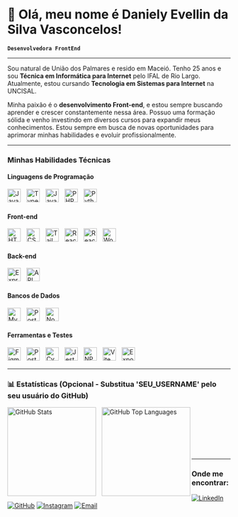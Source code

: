 # 👋 Olá, meu nome é Daniely Evellin da Silva Vasconcelos!

**`Desenvolvedora FrontEnd `**

---

Sou natural de União dos Palmares e resido em Maceió. Tenho 25 anos e sou **Técnica em Informática para Internet** pelo IFAL de Rio Largo. Atualmente, estou cursando **Tecnologia em Sistemas para Internet** na UNCISAL.

Minha paixão é o **desenvolvimento Front-end**, e estou sempre buscando aprender e crescer constantemente nessa área. Possuo uma formação sólida e venho investindo em diversos cursos para expandir meus conhecimentos. Estou sempre em busca de novas oportunidades para aprimorar minhas habilidades e evoluir profissionalmente.

---

### Minhas Habilidades Técnicas
#### Linguagens de Programação
<img align="left" alt="JavaScript" title="JavaScript" width="30px" style="padding-right: 10px;" src="https://cdn.jsdelivr.net/gh/devicons/devicon@latest/icons/javascript/javascript-original.svg" />
<img align="left" alt="TypeScript" title="TypeScript" width="30px" style="padding-right: 10px;" src="https://cdn.jsdelivr.net/gh/devicons/devicon@latest/icons/typescript/typescript-original.svg" />
<img align="left" alt="Java" title="Java" width="30px" style="padding-right: 10px;" src="https://cdn.jsdelivr.net/gh/devicons/devicon@latest/icons/java/java-original.svg" />
<img align="left" alt="PHP" title="PHP" width="30px" style="padding-right: 10px;" src="https://cdn.jsdelivr.net/gh/devicons/devicon@latest/icons/php/php-original.svg" />
<img align="left" alt="Python" title="Python" width="30px" style="padding-right: 10px;" src="https://cdn.jsdelivr.net/gh/devicons/devicon@latest/icons/python/python-original.svg" />

<br/>
<br/>

#### Front-end
<img align="left" alt="HTML5" title="HTML5" width="30px" style="padding-right: 10px;" src="https://cdn.jsdelivr.net/gh/devicons/devicon@latest/icons/html5/html5-original.svg" />
<img align="left" alt="CSS3" title="CSS3" width="30px" style="padding-right: 10px;" src="https://cdn.jsdelivr.net/gh/devicons/devicon@latest/icons/css3/css3-original.svg" />
<img align="left" alt="Tailwind CSS" title="Tailwind CSS" width="30px" style="padding-right: 10px;" src="https://cdn.jsdelivr.net/gh/devicons/devicon@latest/icons/tailwindcss/tailwindcss-original.svg" />
<img align="left" alt="React" title="React" width="30px" style="padding-right: 10px;" src="https://cdn.jsdelivr.net/gh/devicons/devicon@latest/icons/react/react-original.svg" />
<img align="left" alt="React Native" title="React Native" width="30px" style="padding-right: 10px;" src="https://cdn.jsdelivr.net/gh/devicons/devicon@latest/icons/react/react-original.svg" />
<img align="left" alt="WordPress" title="WordPress" width="30px" style="padding-right: 10px;" src="https://cdn.jsdelivr.net/gh/devicons/devicon@latest/icons/wordpress/wordpress-plain.svg" />

<br/>
<br/>

#### Back-end
<img align="left" alt="Express.js" title="Express.js" width="30px" style="padding-right: 10px;" src="https://cdn.jsdelivr.net/gh/devicons/devicon@latest/icons/express/express-original.svg" />
<img align="left" alt="API" title="API" width="30px" style="padding-right: 10px;" src="https://img.icons8.com/windows/32/api-settings.png" />

<br/>
<br/>

#### Bancos de Dados
<img align="left" alt="MySQL" title="MySQL" width="30px" style="padding-right: 10px;" src="https://cdn.jsdelivr.net/gh/devicons/devicon@latest/icons/mysql/mysql-original.svg" />
<img align="left" alt="PostgreSQL" title="PostgreSQL" width="30px" style="padding-right: 10px;" src="https://cdn.jsdelivr.net/gh/devicons/devicon@latest/icons/postgresql/postgresql-original.svg" />
<img align="left" alt="NoSQL" title="NoSQL (MongoDB)" width="30px" style="padding-right: 10px;" src="https://cdn.jsdelivr.net/gh/devicons/devicon@latest/icons/mongodb/mongodb-original.svg" />

<br/>
<br/>

#### Ferramentas e Testes
<img align="left" alt="Figma" title="Figma" width="30px" style="padding-right: 10px;" src="https://cdn.jsdelivr.net/gh/devicons/devicon@latest/icons/figma/figma-original.svg" />
<img align="left" alt="Postman" title="Postman" width="30px" style="padding-right: 10px;" src="https://cdn.jsdelivr.net/gh/devicons/devicon@latest/icons/postman/postman-original.svg" />
<img align="left" alt="Cypress" title="Cypress" width="30px" style="padding-right: 10px;" src="https://cdn.jsdelivr.net/gh/devicons/devicon@latest/icons/cypress/cypress-original.svg" />
<img align="left" alt="Jest" title="Jest" width="30px" style="padding-right: 10px;" src="https://cdn.jsdelivr.net/gh/devicons/devicon@latest/icons/jest/jest-plain.svg" />
<img align="left" alt="NPM" title="NPM" width="30px" style="padding-right: 10px;" src="https://cdn.jsdelivr.net/gh/devicons/devicon@latest/icons/npm/npm-original-wordmark.svg" />
<img align="left" alt="Vite" title="Vite" width="30px" style="padding-right: 10px;" src="https://cdn.jsdelivr.net/gh/devicons/devicon@latest/icons/vite/vite-original.svg" />
<img align="left" alt="Expo Go" title="Expo Go" width="30px" style="padding-right: 10px;" src="https://cdn.jsdelivr.net/gh/devicons/devicon@latest/icons/expo/expo-original.svg" />

<br/>
<br/>

---

### 📊 Estatísticas (Opcional - Substitua 'SEU_USERNAME' pelo seu usuário do GitHub)

<p>
  <img
    align="left"
    alt="GitHub Stats"
    height="200"
    style="padding-right: 10px;"
    src="https://github-readme-stats.vercel.app/api?username=SEU_USERNAME&show_icons=true&theme=tokyonight&include_all_commits=true&locale=pt-br"
  />

  <img
    align="left"
    alt="GitHub Top Languages"
    height="200"
    src="https://github-readme-stats.vercel.app/api/top-langs/?username=SEU_USERNAME&theme=tokyonight&layout=compact&custom_title=Tecnologias&langs_count=9"
  />
</p>

<br/>
<br/>
<br/>
<br/>
<br/>
<br/>

---

### Onde me encontrar:

[![LinkedIn](https://img.shields.io/badge/LinkedIn-0077B5?style=for-the-badge&logo=linkedin&logoColor=white)](linkedin.com/in/daniely-vasconcelos-b86412188)
[![GitHub](https://img.shields.io/badge/GitHub-100000?style=for-the-badge&logo=github&logoColor=white)](https://github.com/danielyvasconcelos)
[![Instagram](https://img.shields.io/badge/Instagram-E4405F?style=for-the-badge&logo=instagram&logoColor=white)](https://www.instagram.com/danielyvasconcelos_?igsh=bHllN3dzcXFicnVm&utm_source=qr )
[![Email](https://img.shields.io/badge/Email-D14836?style=for-the-badge&logo=gmail&logoColor=white)](mailto:contato.danielyvasconcelos@gmail.com)
